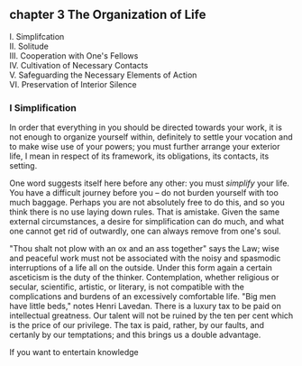 ## chapter 3 The Organization of Life

I. Simplifcation  
II. Solitude  
III. Cooperation with One's Fellows  
IV. Cultivation of Necessary Contacts  
V. Safeguarding the Necessary Elements of Action  
VI. Preservation of Interior Silence  

### I Simplification

In order that everything in you should be directed towards your work, it is not enough to organize yourself within, definitely to settle your vocation and to make wise use of your powers; you must further arrange your exterior life, I mean in respect of its framework, its obligations, its contacts, its setting.  

One word suggests itself here before any other: you must *simplify* your life. You have a difficult journey before you – do not burden yourself with too much baggage. Perhaps you are not absolutely free to do this, and so you think there is no use laying down rules. That is amistake. Given the same external circumstances, a desire for simplification can do much, and what one cannot get rid of outwardly, one can always remove from one's soul.  

"Thou shalt not plow with an ox and an ass together" says the Law; wise and peaceful work must not be associated with the noisy and spasmodic interruptions of a life all on the outside. Under this form again a certain asceticism is the duty of the thinker. Contemplation, whether religious or secular, scientific, artistic, or literary, is not compatible with the complications and burdens of an excessively comfortable life. "Big men have little beds," notes Henri Lavedan. There is a luxury tax to be paid on intellectual greatness. Our talent will not be ruined by the ten per cent which is the price of our privilege. The tax is paid, rather, by our faults, and certanly by our temptations; and this brings us a double advantage.  

If you want to entertain knowledge 